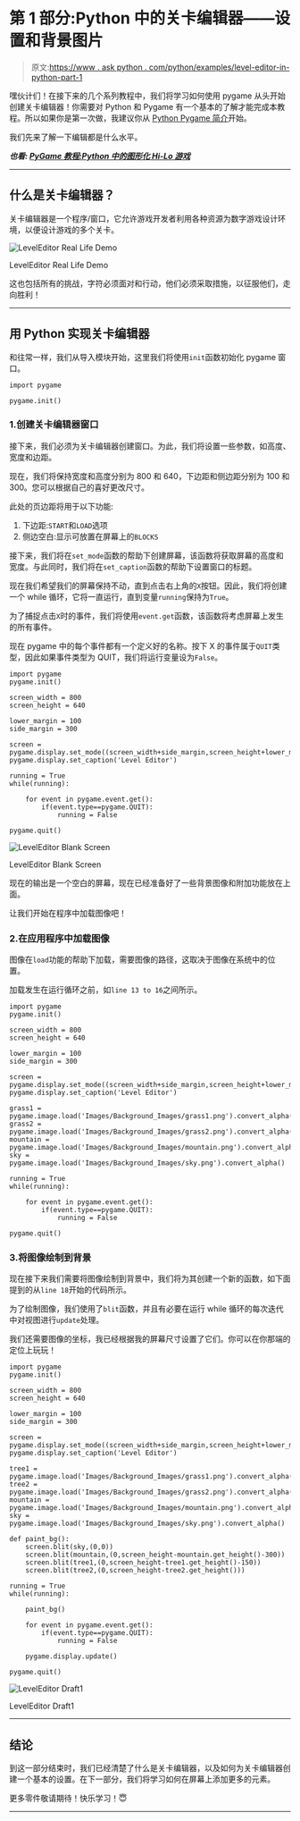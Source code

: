 # 第 1 部分:Python 中的关卡编辑器——设置和背景图片

> 原文:[https://www . ask python . com/python/examples/level-editor-in-python-part-1](https://www.askpython.com/python/examples/level-editor-in-python-part-1)

嘿伙计们！在接下来的几个系列教程中，我们将学习如何使用 pygame 从头开始创建关卡编辑器！你需要对 Python 和 Pygame 有一个基本的了解才能完成本教程。所以如果你是第一次做，我建议你从 [Python Pygame 简介](https://www.askpython.com/python-modules/python-pygame)开始。

我们先来了解一下编辑都是什么水平。

***也看: [PyGame 教程:Python 中的图形化 Hi-Lo 游戏](https://www.askpython.com/python/examples/pygame-graphical-hi-lo-game)***

* * *

## 什么是关卡编辑器？

关卡编辑器是一个程序/窗口，它允许游戏开发者利用各种资源为数字游戏设计环境，以便设计游戏的多个关卡。

![LevelEditor Real Life Demo](../Images/bac1f9ca2676d2db9a149f516671146f.png)

LevelEditor Real Life Demo

这也包括所有的挑战，字符必须面对和行动，他们必须采取措施，以征服他们，走向胜利！

* * *

## 用 Python 实现关卡编辑器

和往常一样，我们从导入模块开始，这里我们将使用`init`函数初始化 pygame 窗口。

```
import pygame

pygame.init()

```

### 1.创建关卡编辑器窗口

接下来，我们必须为关卡编辑器创建窗口。为此，我们将设置一些参数，如高度、宽度和边距。

现在，我们将保持宽度和高度分别为 800 和 640，下边距和侧边距分别为 100 和 300。您可以根据自己的喜好更改尺寸。

此处的页边距将用于以下功能:

1.  下边距:`START`和`LOAD`选项
2.  侧边空白:显示可放置在屏幕上的`BLOCKS`

接下来，我们将在`set_mode`函数的帮助下创建屏幕，该函数将获取屏幕的高度和宽度。与此同时，我们将在`set_caption`函数的帮助下设置窗口的标题。

现在我们希望我们的屏幕保持不动，直到点击右上角的`X`按钮。因此，我们将创建一个 while 循环，它将一直运行，直到变量`running`保持为`True`。

为了捕捉点击`X`时的事件，我们将使用`event.get`函数，该函数将考虑屏幕上发生的所有事件。

现在 pygame 中的每个事件都有一个定义好的名称。按下 X 的事件属于`QUIT`类型，因此如果事件类型为 QUIT，我们将运行变量设为`False`。

```
import pygame
pygame.init()

screen_width = 800
screen_height = 640

lower_margin = 100
side_margin = 300

screen = pygame.display.set_mode((screen_width+side_margin,screen_height+lower_margin))
pygame.display.set_caption('Level Editor')

running = True
while(running):

    for event in pygame.event.get():
        if(event.type==pygame.QUIT):
            running = False

pygame.quit()

```

![LevelEditor Blank Screen](../Images/b6328eb6828a642c01c46d12c2254c39.png)

LevelEditor Blank Screen

现在的输出是一个空白的屏幕，现在已经准备好了一些背景图像和附加功能放在上面。

让我们开始在程序中加载图像吧！

### 2.在应用程序中加载图像

图像在`load`功能的帮助下加载，需要图像的路径，这取决于图像在系统中的位置。

加载发生在运行循环之前，如`line 13 to 16`之间所示。

```
import pygame
pygame.init()

screen_width = 800
screen_height = 640

lower_margin = 100
side_margin = 300

screen = pygame.display.set_mode((screen_width+side_margin,screen_height+lower_margin))
pygame.display.set_caption('Level Editor')

grass1 = pygame.image.load('Images/Background_Images/grass1.png').convert_alpha()
grass2 = pygame.image.load('Images/Background_Images/grass2.png').convert_alpha()
mountain = pygame.image.load('Images/Background_Images/mountain.png').convert_alpha()
sky = pygame.image.load('Images/Background_Images/sky.png').convert_alpha()

running = True
while(running):

    for event in pygame.event.get():
        if(event.type==pygame.QUIT):
            running = False

pygame.quit()

```

### 3.将图像绘制到背景

现在接下来我们需要将图像绘制到背景中，我们将为其创建一个新的函数，如下面提到的从`line 18`开始的代码所示。

为了绘制图像，我们使用了`blit`函数，并且有必要在运行 while 循环的每次迭代中对视图进行`update`处理。

我们还需要图像的坐标，我已经根据我的屏幕尺寸设置了它们。你可以在你那端的定位上玩玩！

```
import pygame
pygame.init()

screen_width = 800
screen_height = 640

lower_margin = 100
side_margin = 300

screen = pygame.display.set_mode((screen_width+side_margin,screen_height+lower_margin))
pygame.display.set_caption('Level Editor')

tree1 = pygame.image.load('Images/Background_Images/grass1.png').convert_alpha()
tree2 = pygame.image.load('Images/Background_Images/grass2.png').convert_alpha()
mountain = pygame.image.load('Images/Background_Images/mountain.png').convert_alpha()
sky = pygame.image.load('Images/Background_Images/sky.png').convert_alpha()

def paint_bg():
    screen.blit(sky,(0,0))
    screen.blit(mountain,(0,screen_height-mountain.get_height()-300))
    screen.blit(tree1,(0,screen_height-tree1.get_height()-150))
    screen.blit(tree2,(0,screen_height-tree2.get_height()))

running = True
while(running):

    paint_bg()

    for event in pygame.event.get():
        if(event.type==pygame.QUIT):
            running = False

    pygame.display.update()

pygame.quit()

```

![LevelEditor Draft1](../Images/726208d89a17c8976b72475f0d8afbe3.png)

LevelEditor Draft1

* * *

## 结论

到这一部分结束时，我们已经清楚了什么是关卡编辑器，以及如何为关卡编辑器创建一个基本的设置。在下一部分，我们将学习如何在屏幕上添加更多的元素。

更多零件敬请期待！快乐学习！😇

* * *